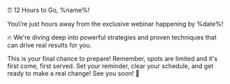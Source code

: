 ⏰ 12 Hours to Go, %name%\!

You\’re just hours away from the exclusive webinar happening by %date%\!

🔥 We\'re diving deep into powerful strategies and proven techniques that can drive real results for
you\.

This is your final chance to prepare\!
Remember\, spots are limited and it\'s first come\, first served\.
Set your reminder\, clear your schedule\, and get ready to make a real change\! See you soon\! 🚀